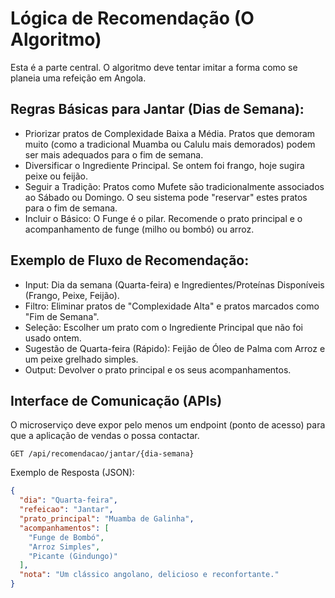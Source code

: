 # Lógica de Recomendação (O Algoritmo) 

Esta é a parte central. O algoritmo deve tentar imitar a forma como se planeia uma refeição em Angola.

## Regras Básicas para Jantar (Dias de Semana):
- Priorizar pratos de Complexidade Baixa a Média. Pratos que demoram muito (como a tradicional Muamba ou Calulu mais demorados) podem ser mais adequados para o fim de semana.
- Diversificar o Ingrediente Principal. Se ontem foi frango, hoje sugira peixe ou feijão.
- Seguir a Tradição: Pratos como Mufete são tradicionalmente associados ao Sábado ou Domingo. O seu sistema pode "reservar" estes pratos para o fim de semana.
- Incluir o Básico: O Funge é o pilar. Recomende o prato principal e o acompanhamento de funge (milho ou bombó) ou arroz.

## Exemplo de Fluxo de Recomendação:
- Input: Dia da semana (Quarta-feira) e Ingredientes/Proteínas Disponíveis (Frango, Peixe, Feijão).
- Filtro: Eliminar pratos de "Complexidade Alta" e pratos marcados como "Fim de Semana".
- Seleção: Escolher um prato com o Ingrediente Principal que não foi usado ontem.
- Sugestão de Quarta-feira (Rápido): Feijão de Óleo de Palma com Arroz e um peixe grelhado simples.
- Output: Devolver o prato principal e os seus acompanhamentos.

## Interface de Comunicação (APIs)

O microserviço deve expor pelo menos um endpoint (ponto de acesso) para que a aplicação de vendas o possa contactar.

```CURL
GET /api/recomendacao/jantar/{dia-semana}
```

Exemplo de Resposta (JSON):
```JSON
{
  "dia": "Quarta-feira",
  "refeicao": "Jantar",
  "prato_principal": "Muamba de Galinha",
  "acompanhamentos": [
    "Funge de Bombó",
    "Arroz Simples",
    "Picante (Gindungo)"
  ],
  "nota": "Um clássico angolano, delicioso e reconfortante."
}
```